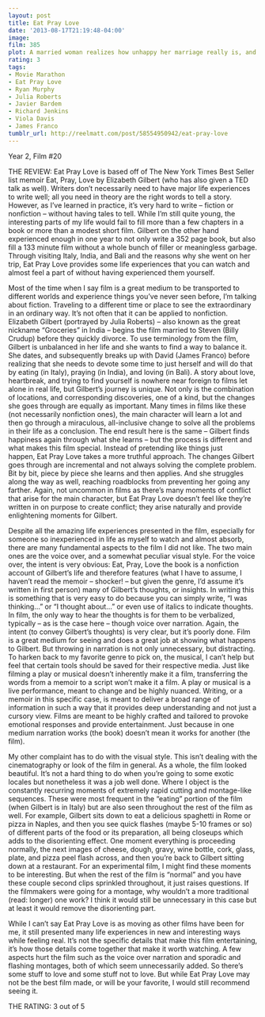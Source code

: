 ```yaml
---
layout: post
title: Eat Pray Love
date: '2013-08-17T21:19:48-04:00'
image: 
film: 385
plot: A married woman realizes how unhappy her marriage really is, and that her life needs to go in a different direction. After a painful divorce, she takes off on a round-the-world journey to “find herself”.
rating: 3
tags:
- Movie Marathon
- Eat Pray Love
- Ryan Murphy
- Julia Roberts
- Javier Bardem
- Richard Jenkins
- Viola Davis
- James Franco
tumblr_url: http://reelmatt.com/post/58554950942/eat-pray-love
---
```


Year 2, Film #20

THE REVIEW: Eat Pray Love is based off of The New York Times Best Seller list memoir Eat, Pray, Love by Elizabeth Gilbert (who has also given a TED talk as well). Writers don’t necessarily need to have major life experiences to write well; all you need in theory are the right words to tell a story. However, as I’ve learned in practice, it’s very hard to write – fiction or nonfiction – without having tales to tell. While I’m still quite young, the interesting parts of my life would fail to fill more than a few chapters in a book or more than a modest short film. Gilbert on the other hand experienced enough in one year to not only write a 352 page book, but also fill a 133 minute film without a whole bunch of filler or meaningless garbage. Through visiting Italy, India, and Bali and the reasons why she went on her trip, Eat Pray Love provides some life experiences that you can watch and almost feel a part of without having experienced them yourself.

Most of the time when I say film is a great medium to be transported to different worlds and experience things you’ve never seen before, I’m talking about fiction. Traveling to a different time or place to see the extraordinary in an ordinary way. It’s not often that it can be applied to nonfiction. Elizabeth Gilbert (portrayed by Julia Roberts) – also known as the great nickname “Groceries” in India – begins the film married to Steven (Billy Crudup) before they quickly divorce. To use terminology from the film, Gilbert is unbalanced in her life and she wants to find a way to balance it. She dates, and subsequently breaks up with David (James Franco) before realizing that she needs to devote some time to just herself and will do that by eating (in Italy), praying (in India), and loving (in Bali). A story about love, heartbreak, and trying to find yourself is nowhere near foreign to films let alone in real life, but Gilbert’s journey is unique. Not only is the combination of locations, and corresponding discoveries, one of a kind, but the changes she goes through are equally as important. Many times in films like these (not necessarily nonfiction ones), the main character will learn a lot and then go through a miraculous, all-inclusive change to solve all the problems in their life as a conclusion. The end result here is the same – Gilbert finds happiness again through what she learns – but the process is different and what makes this film special. Instead of pretending like things just happen, Eat Pray Love takes a more truthful approach. The changes Gilbert goes through are incremental and not always solving the complete problem. Bit by bit, piece by piece she learns and then applies. And she struggles along the way as well, reaching roadblocks from preventing her going any farther. Again, not uncommon in films as there’s many moments of conflict that arise for the main character, but Eat Pray Love doesn’t feel like they’re written in on purpose to create conflict; they arise naturally and provide enlightening moments for Gilbert.

Despite all the amazing life experiences presented in the film, especially for someone so inexperienced in life as myself to watch and almost absorb, there are many fundamental aspects to the film I did not like. The two main ones are the voice over, and a somewhat peculiar visual style. For the voice over, the intent is very obvious: Eat, Pray, Love the book is a nonfiction account of Gilbert’s life and therefore features (what I have to assume, I haven’t read the memoir – shocker! – but given the genre, I’d assume it’s written in first person) many of Gilbert’s thoughts, or insights. In writing this is something that is very easy to do because you can simply write, “I was thinking…” or “I thought about…” or even use of italics to indicate thoughts. In film, the only way to hear the thoughts is for them to be verbalized, typically – as is the case here – though voice over narration. Again, the intent (to convey Gilbert’s thoughts) is very clear, but it’s poorly done. Film is a great medium for seeing and does a great job at showing what happens to Gilbert. But throwing in narration is not only unnecessary, but distracting. To harken back to my favorite genre to pick on, the musical, I can’t help but feel that certain tools should be saved for their respective media. Just like filming a play or musical doesn’t inherently make it a film, transferring the words from a memoir to a script won’t make it a film. A play or musical is a live performance, meant to change and be highly nuanced. Writing, or a memoir in this specific case, is meant to deliver a broad range of information in such a way that it provides deep understanding and not just a cursory view. Films are meant to be highly crafted and tailored to provoke emotional responses and provide entertainment. Just because in one medium narration works (the book) doesn’t mean it works for another (the film).

My other complaint has to do with the visual style. This isn’t dealing with the cinematography or look of the film in general. As a whole, the film looked beautiful. It’s not a hard thing to do when you’re going to some exotic locales but nonetheless it was a job well done. Where I object is the constantly recurring moments of extremely rapid cutting and montage-like sequences. These were most frequent in the “eating” portion of the film (when Gilbert is in Italy) but are also seen throughout the rest of the film as well. For example, Gilbert sits down to eat a delicious spaghetti in Rome or pizza in Naples, and then you see quick flashes (maybe 5-10 frames or so) of different parts of the food or its preparation, all being closeups which adds to the disorienting effect. One moment everything is proceeding normally, the next images of cheese, dough, gravy, wine bottle, cork, glass, plate, and pizza peel flash across, and then you’re back to Gilbert sitting down at a restaurant. For an experimental film, I might find these moments to be interesting. But when the rest of the film is “normal” and you have these couple second clips sprinkled throughout, it just raises questions. If the filmmakers were going for a montage, why wouldn’t a more traditional (read: longer) one work? I think it would still be unnecessary in this case but at least it would remove the disorienting part.

While I can’t say Eat Pray Love is as moving as other films have been for me, it still presented many life experiences in new and interesting ways while feeling real. It’s not the specific details that make this film entertaining, it’s how those details come together that make it worth watching. A few aspects hurt the film such as the voice over narration and sporadic and flashing montages, both of which seem unnecessarily added. So there’s some stuff to love and some stuff not to love. But while Eat Pray Love may not be the best film made, or will be your favorite, I would still recommend seeing it.

THE RATING: 3 out of 5 
